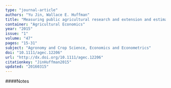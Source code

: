 ```yaml
---
type: "journal-article"
authors: "Yu Jin, Wallace E. Huffman"
title: "Measuring public agricultural research and extension and estimating their impacts on agricultural productivity: new insights from U.S. evidence"
container: "Agricultural Economics"
year: "2015"
issue: "1"
volume: "47"
pages: "15-31"
subject: "Agronomy and Crop Science, Economics and Econometrics"
doi: "10.1111/agec.12206"
url: "http://dx.doi.org/10.1111/agec.12206"
citationkey: "JinHuffman2015"
updated: "20160315"
---
```


####Notes
